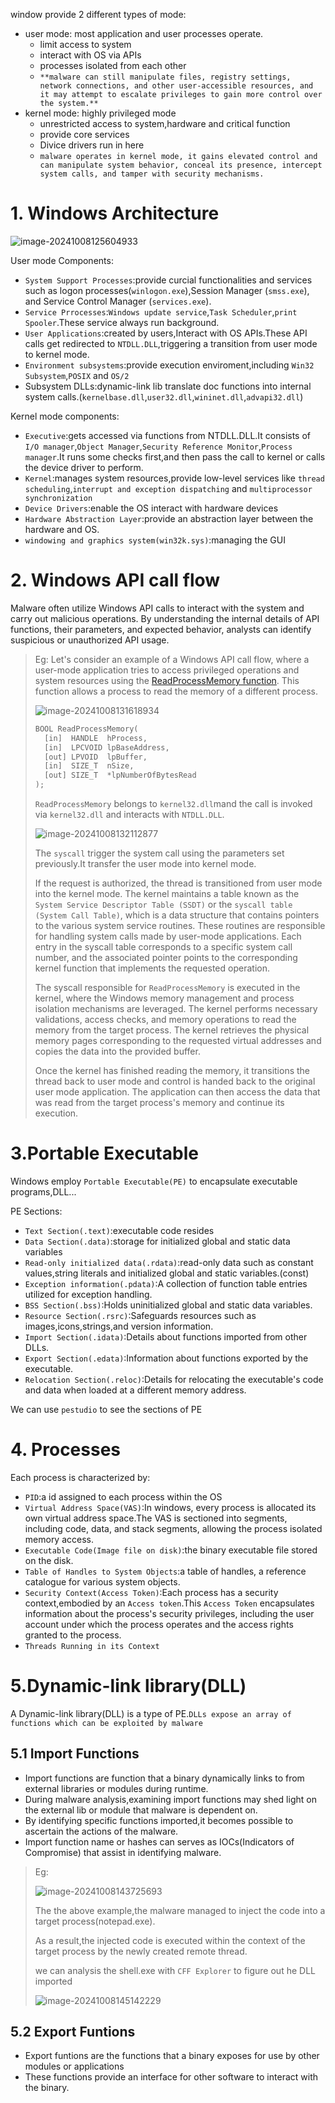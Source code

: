 window provide 2 different types of mode:

- user mode: most application and user processes operate.
  - limit access to system
  - interact with OS via APIs
  - processes isolated from each other
  - `**malware can still manipulate files, registry settings, network connections, and other user-accessible resources, and it may attempt to escalate privileges to gain more control over the system.**`
- kernel mode: highly privileged mode
  - unrestricted access to system,hardware and critical function
  - provide core services
  - Divice drivers run in here
  - `malware operates in kernel mode, it gains elevated control and can manipulate system behavior, conceal its presence, intercept system calls, and tamper with security mechanisms.`

# 1. Windows Architecture

![image-20241008125604933](./assets/image-20241008125604933.png)

User mode Components:

- `System Support Processes`:provide curcial functionalities and services such as logon processes(`winlogon.exe`),Session Manager (`smss.exe`), and Service Control Manager (`services.exe`). 
- `Service Prrocesses`:`Windows update service`,`Task Scheduler`,`print Spooler`.These service always run background.
- `User Applications`:created by users,Interact with OS APIs.These API calls get redirected to `NTDLL.DLL`,triggering a transition from user mode to kernel mode.
- `Environment subsystems`:provide execution enviroment,including `Win32 Subsystem`,`POSIX` and `OS/2`
- Subsystem DLLs:dynamic-link lib translate doc functions into internal system calls.(`kernelbase.dll`,`user32.dll`,`wininet.dll`,`advapi32.dll`)

Kernel mode components:

- `Executive`:gets accessed via functions from NTDLL.DLL.It consists of `I/O manager`,`Object Manager`,`Security Reference Monitor`,`Process manager`.It runs some checks first,and then pass the call to kernel or calls the device driver to perform.
- `Kernel`:manages system resources,provide low-level services like `thread scheduling`,`interrupt and exception dispatching` and `multiprocessor synchronization`
- `Device Drivers`:enable the OS interact with hardware devices
- `Hardware Abstraction Layer`:provide an abstraction layer between the hardware and OS.
- `windowing and graphics system(win32k.sys)`:managing the GUI

# 2. Windows API call flow

Malware often utilize Windows API calls to interact with the system and carry out malicious operations. By understanding the internal details of API functions, their parameters, and expected behavior, analysts can identify suspicious or unauthorized API usage.

> Eg: Let's consider an example of a Windows API call flow, where a user-mode application tries to access privileged operations and system resources using the [ReadProcessMemory function](https://learn.microsoft.com/en-us/windows/win32/api/memoryapi/nf-memoryapi-readprocessmemory). This function allows a process to read the memory of a different process.
>
> ![image-20241008131618934](./assets/image-20241008131618934.png)
>
> ```c
> BOOL ReadProcessMemory(
>   [in]  HANDLE  hProcess,
>   [in]  LPCVOID lpBaseAddress,
>   [out] LPVOID  lpBuffer,
>   [in]  SIZE_T  nSize,
>   [out] SIZE_T  *lpNumberOfBytesRead
> );
> ```
>
> `ReadProcessMemory` belongs to `kernel32.dll`mand the call is invoked via `kernel32.dll` and interacts with `NTDLL.DLL`.
>
> ![image-20241008132112877](./assets/image-20241008132112877.png)
>
> The `syscall` trigger the system call using the parameters set previously.It transfer the user mode into kernel mode.
>
> If the request is authorized, the thread is transitioned from user mode into the kernel mode. The kernel maintains a table known as the `System Service Descriptor Table (SSDT)` or the `syscall table (System Call Table)`, which is a data structure that contains pointers to the various system service routines. These routines are responsible for handling system calls made by user-mode applications. Each entry in the syscall table corresponds to a specific system call number, and the associated pointer points to the corresponding kernel function that implements the requested operation.
>
> The syscall responsible for `ReadProcessMemory` is executed in the kernel, where the Windows memory management and process isolation mechanisms are leveraged. The kernel performs necessary validations, access checks, and memory operations to read the memory from the target process. The kernel retrieves the physical memory pages corresponding to the requested virtual addresses and copies the data into the provided buffer.
>
> Once the kernel has finished reading the memory, it transitions the thread back to user mode and control is handed back to the original user mode application. The application can then access the data that was read from the target process's memory and continue its execution.

# 3.Portable Executable

Windows employ `Portable Executable(PE)` to encapsulate executable programs,DLL...

PE Sections:

- `Text Section(.text)`:executable code resides
- `Data Section(.data)`:storage for initialized global and static data variables
- `Read-only initialized data(.rdata)`:read-only data such as constant values,string literals and initialized global and static variables.(const)
- `Exception information(.pdata)`:A collection of function table entries utilized for exception handling.
- `BSS Section(.bss)`:Holds uninitialized global and static data variables.
- `Resource Section(.rsrc)`:Safeguards resources such as images,icons,strings,and version information.
- `Import Section(.idata)`:Details about functions imported from other DLLs.
- `Export Section(.edata)`:Information about functions exported by the executable.
- `Relocation Section(.reloc)`:Details for relocating the executable's code and data when loaded at a different memory address.

We can use  `pestudio` to see the sections of PE

# 4. Processes

Each process is characterized by:

- `PID`:a id assigned to each process within the OS
- `Virtual Address Space(VAS)`:In windows, every process is allocated its own virtual address space.The VAS is sectioned into segments, including code, data, and stack segments, allowing the process isolated memory access.
- `Executable Code(Image file on disk)`:the binary executable file stored on the disk.
- `Table of Handles to System Objects`:a table of handles, a reference catalogue for various system objects.
- `Security Context(Access Token)`:Each process has a security context,embodied by an `Access token`.This `Access Token` encapsulates information about the process's security privileges, including the user account under which the process operates and the access rights granted to the process.
- `Threads Running in its Context`

# 5.Dynamic-link library(DLL)

A Dynamic-link library(DLL) is a type of PE.`DLLs expose an array of functions which can be exploited by malware`

## 5.1 Import Functions

- Import functions are function that a binary dynamically links to from external libraries or modules during runtime.
- During malware analysis,examining import functions may shed light on the external lib or module that malware is dependent on.
- By identifying specific functions imported,it becomes possible to ascertain the actions of the malware.
- Import function name or hashes can serves as IOCs(Indicators of Compromise) that assist in identifying malware.

> Eg:
>
> ![image-20241008143725693](./assets/image-20241008143725693.png)
>
> The the above example,the malware managed to inject the code into a target process(notepad.exe).
>
> As a result,the injected code is executed within the context of the target process by the newly created remote thread.
>
> we can analysis the shell.exe with `CFF Explorer` to figure out he DLL imported
>
> ![image-20241008145142229](./assets/image-20241008145142229.png)

## 5.2 Export Funtions

- Export funtions are the functions that a binary exposes for use by other modules or applications
- These functions provide an interface for other software to interact with the binary.

















